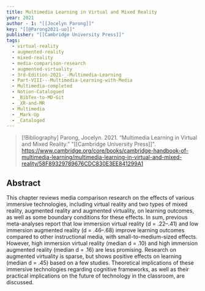 ```yaml
---
title: Multimedia Learning in Virtual and Mixed Reality
year: 2021
author - 1: "[[Jocelyn Parong]]"
key: "[[@Parong2021-uo]]"
publisher: "[[Cambridge University Press]]"
tags:
  - virtual-reality
  - augmented-reality
  - mixed-reality
  - media-comparison-research
  - augmented-virtuality
  - 3rd-Edition-2021-_-Multimedia-Learning
  - Part-VIII---Multimedia-Learning-with-Media
  - Multimedia-completed
  - Notion-Catalogued
  - _BibTex-to-MD-Git
  - _XR-and-MR
  - Multimedia
  - _Mark-Up
  - _Cataloged
---
```


> [!Bibliography]
> Parong, Jocelyn. 2021. “Multimedia Learning in Virtual and Mixed Reality.” "[[Cambridge University Press]]". https://www.cambridge.org/core/books/cambridge-handbook-of-multimedia-learning/multimedia-learning-in-virtual-and-mixed-reality/58F89329789676CDC830E3EE841299A1

## Abstract
This chapter reviews media comparison research on the effects of various immersive technologies, including virtual reality and two types of mixed reality, augmented reality and augmented virtuality, on learning outcomes, as well as some boundary conditions for these effects. In sum, previous meta-analyses report that low immersion virtual reality (d = .22–.41) and low immersion augmented reality (d = .46–.68) improve learning outcomes compared to other instructional media, with small-to-medium-sized effects. However, high immersion virtual reality (median d = .10) and high immersion augmented reality (median d = .16) are less promising. Research on augmented virtuality is sparse, but shows positive effects on learning (median d = .45) based on a few studies. Theoretical implications of these immersive technologies regarding cognitive frameworks, as well as their practical implications on the future of technology in the classroom, are discussed.